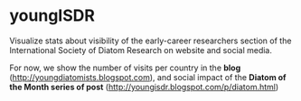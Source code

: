 # youngISDR

Visualize stats about visibility of the early-career researchers section of the International Society of Diatom Research on website and social media.

For now, we show the number of visits per country in the **blog** (<http://youngdiatomists.blogspot.com>), and social impact of the  **Diatom of the Month series of post** (<http://youngisdr.blogspot.com/p/diatom.html>)



